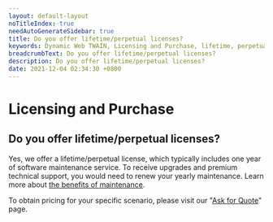 ```yaml
---
layout: default-layout
noTitleIndex: true
needAutoGenerateSidebar: true
title: Do you offer lifetime/perpetual licenses?
keywords: Dynamic Web TWAIN, Licensing and Purchase, lifetime, perpetual
breadcrumbText: Do you offer lifetime/perpetual licenses?
description: Do you offer lifetime/perpetual licenses?
date: 2021-12-04 02:34:30 +0800
---
```


# Licensing and Purchase

## Do you offer lifetime/perpetual licenses?



Yes, we offer a lifetime/perpetual license, which typically includes one year of software maintenance service. To receive upgrades and premium technical support, you would need to renew your yearly maintenance. Learn more about [the benefits of maintenance](https://www.dynamsoft.com/company/annual-maintenance/).

To obtain pricing for your specific scenario, please visit our "[Ask for Quote](https://www.dynamsoft.com/store/dynamic-web-twain/)" page.
